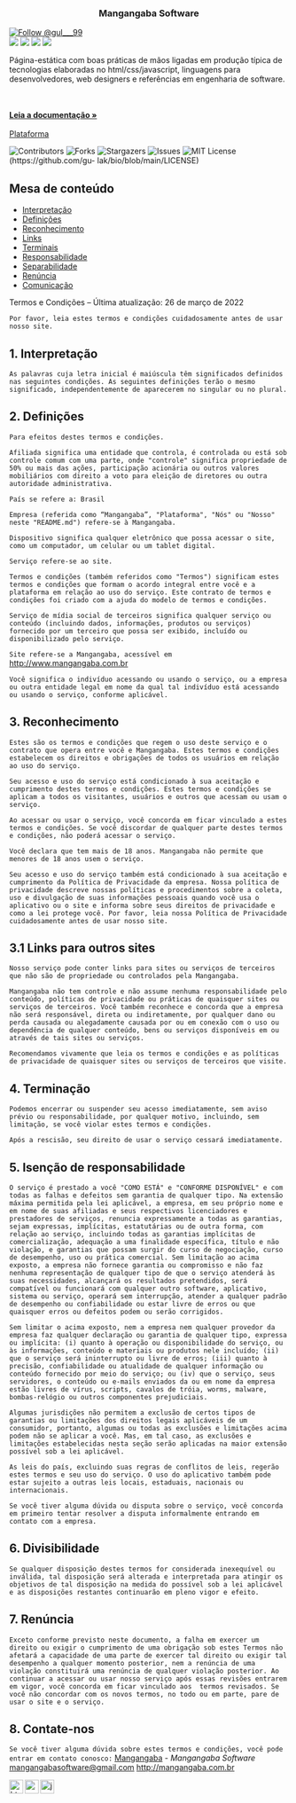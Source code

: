 <head>
<p align="center">
  <h3 align="center">Mangangaba Software</h3>
 <a href="https://twitter.com/intent/follow?screen_name=gul___99">
    <img src="https://img.shields.io/twitter/follow/gul___99.svg?label=Follow%20@gul___99" alt="Follow @gul___99"/>
      <br>
      <a href="https://linkedin.com/in/igoreduardogulak">
  <img src="https://img.shields.io/badge/-Igor%20Eduardo%20%20Gulak-0077B5?style=flat&logo=Linkedin&logoColor=white"/></a>

<a href="mailto:gulak@alunos.utfpr.edu.br">
  <img src="https://img.shields.io/badge/-gulak@alunos.utfpr.edu.br-D14836?style=flat&logo=Gmail&logoColor=white"/></a>
      
<a href="https://instagram.com/ohgulak">
  <img src="https://img.shields.io/badge/-@ohgulak-E4405F?style=flat&logo=Instagram&logoColor=white"/></a>

<a href="https://www.behance.net/gulak">
  <img src="https://img.shields.io/badge/-Igor%20Eduado%20Gulak-1769FF?style=flat&logo=Behance&logoColor=white"/></a>
  <p align="center">
</h3>
</head>

Página-estática com boas práticas de mãos ligadas em produção típica de tecnologias elaboradas no html/css/javascript, linguagens para desenvolvedores, web
designers e referências em engenharia de software.

<br/>
  <br/>
    <a href="https://github.com/gu-lak/mangangaba/blob/main/README.md#mesa-de-conteudo"><strong>Leia a documentação »</strong></a>
    <br/>
    <br/>
    <a href="http://mangangaba.com.br">Plataforma</a>
  </p>
</p>

![Contributors](https://img.shields.io/github/contributors/gu-lak/mangangaba?color=dark-green) ![Forks](https://img.shields.io/github/forks/gu-lak/mangangaba?style=social) ![Stargazers](https://img.shields.io/github/stars/gu-lak/mangangaba?style=social) ![Issues](https://img.shields.io/github/issues/gu-lak/mangangaba) ![MIT License](https://img.shields.io/apm/l/atomic-design-ui.svg?)(https://github.com/gu-
lak/bio/blob/main/LICENSE)

## Mesa de conteúdo

* [Interpretação](#1-interpretacao)
* [Definições](#2-definicoes)
* [Reconhecimento](#3-reconhecimento)
* [Links](#31-links-para-outros-sites)
* [Terminais](#4-terminação)
* [Responsabilidade](#5-isenção-de-responsabilidade)
* [Separabilidade](#6-divisibilidade)
* [Renúncia](#7-renúncia)
* [Comunicação](#8-contate-nos)
    
Termos e Condições – Última atualização: 26 de março de 2022

`Por favor, leia estes termos e condições cuidadosamente antes de usar nosso site.`

<body>

## 1. Interpretação
    
`As palavras cuja letra inicial é maiúscula têm significados definidos nas seguintes condições. As seguintes definições terão o mesmo significado,
independentemente de aparecerem no singular ou no plural.`

## 2. Definições
    
`Para efeitos destes termos e condições.`

`Afiliada significa uma entidade que controla, é controlada ou está sob controle comum com uma parte, onde "controle" significa propriedade de 50% ou mais
das ações, participação acionária ou outros valores mobiliários com direito a voto para eleição de diretores ou outra autoridade administrativa.`

`País se refere a: Brasil`

`Empresa (referida como “Mangangaba”, "Plataforma", "Nós" ou "Nosso" neste "README.md") refere-se à Mangangaba.`

`Dispositivo significa qualquer eletrônico que possa acessar o site, como um computador, um celular ou um tablet digital.`

`Serviço refere-se ao site.`

`Termos e condições (também referidos como "Termos") significam estes termos e condições que formam o acordo integral entre você e a plataforma em relação
ao uso do serviço. Este contrato de termos e condições foi criado com a ajuda do modelo de termos e condições.`

`Serviço de mídia social de terceiros significa qualquer serviço ou conteúdo (incluindo dados, informações, produtos ou serviços) fornecido por um terceiro
que possa ser exibido, incluído ou disponibilizado pelo serviço.`

`Site refere-se a Mangangaba, acessível em` http://www.mangangaba.com.br

`Você significa o indivíduo acessando ou usando o serviço, ou a empresa ou outra entidade legal em nome da qual tal indivíduo está acessando ou usando o
serviço, conforme aplicável.`

## 3. Reconhecimento
    
`Estes são os termos e condições que regem o uso deste serviço e o contrato que opera entre você e Mangangaba. Estes termos e condições estabelecem os
direitos e obrigações de todos os usuários em relação ao uso do serviço.`

`Seu acesso e uso do serviço está condicionado à sua aceitação e cumprimento destes termos e condições. Estes termos e condições se aplicam a todos os
visitantes, usuários e outros que acessam ou usam o serviço.`

`Ao acessar ou usar o serviço, você concorda em ficar vinculado a estes termos e condições. Se você discordar de qualquer parte destes termos e condições,
não poderá acessar o serviço.`

`Você declara que tem mais de 18 anos. Mangangaba não permite que menores de 18 anos usem o serviço.`

`Seu acesso e uso do serviço também está condicionado à sua aceitação e cumprimento da Política de Privacidade da empresa. Nossa política de privacidade
descreve nossas políticas e procedimentos sobre a coleta, uso e divulgação de suas informações pessoais quando você usa o aplicativo ou o site e informa
sobre seus direitos de privacidade e como a lei protege você. Por favor, leia nossa Política de Privacidade cuidadosamente antes de usar nosso site.`

## 3.1 Links para outros sites
`Nosso serviço pode conter links para sites ou serviços de terceiros que não são de propriedade ou controlados pela Mangangaba.`

`Mangangaba não tem controle e não assume nenhuma responsabilidade pelo conteúdo, políticas de privacidade ou práticas de quaisquer sites ou serviços de
terceiros. Você também reconhece e concorda que a empresa não será responsável, direta ou indiretamente, por qualquer dano ou perda causada ou alegadamente
causada por ou em conexão com o uso ou dependência de qualquer conteúdo, bens ou serviços disponíveis em ou através de tais sites ou serviços.`

`Recomendamos vivamente que leia os termos e condições e as políticas de privacidade de quaisquer sites ou serviços de terceiros que visite.`

## 4. Terminação
`Podemos encerrar ou suspender seu acesso imediatamente, sem aviso prévio ou responsabilidade, por qualquer motivo, incluindo, sem limitação, se você
violar estes termos e condições.`

`Após a rescisão, seu direito de usar o serviço cessará imediatamente.`

## 5. Isenção de responsabilidade

`O serviço é prestado a você "COMO ESTÁ" e "CONFORME DISPONÍVEL" e com todas as falhas e defeitos sem garantia de qualquer tipo. Na extensão máxima
permitida pela lei aplicável, a empresa, em seu próprio nome e em nome de suas afiliadas e seus respectivos licenciadores e prestadores de serviços,
renuncia expressamente a todas as garantias, sejam expressas, implícitas, estatutárias ou de outra forma, com relação ao serviço, incluindo todas as
garantias implícitas de comercialização, adequação a uma finalidade específica, título e não violação, e garantias que possam surgir do curso de
negociação, curso de desempenho, uso ou prática comercial. Sem limitação ao acima exposto, a empresa não fornece garantia ou compromisso e não faz nenhuma
representação de qualquer tipo de que o serviço atenderá às suas necessidades, alcançará os resultados pretendidos, será compatível ou funcionará com
qualquer outro software, aplicativo, sistema ou serviço, operará sem interrupção, atender a qualquer padrão de desempenho ou confiabilidade ou estar livre
de erros ou que quaisquer erros ou defeitos podem ou serão corrigidos.`

`Sem limitar o acima exposto, nem a empresa nem qualquer provedor da empresa faz qualquer declaração ou garantia de qualquer tipo, expressa ou implícita:
(i) quanto à operação ou disponibilidade do serviço, ou às informações, conteúdo e materiais ou produtos nele incluído; (ii) que o serviço será
ininterrupto ou livre de erros; (iii) quanto à precisão, confiabilidade ou atualidade de qualquer informação ou conteúdo fornecido por meio do serviço; ou
(iv) que o serviço, seus servidores, o conteúdo ou e-mails enviados da ou em nome da empresa estão livres de vírus, scripts, cavalos de tróia, worms,
malware, bombas-relógio ou outros componentes prejudiciais.`

`Algumas jurisdições não permitem a exclusão de certos tipos de garantias ou limitações dos direitos legais aplicáveis de um consumidor, portanto, algumas
ou todas as exclusões e limitações acima podem não se aplicar a você. Mas, em tal caso, as exclusões e limitações estabelecidas nesta seção serão aplicadas
na maior extensão possível sob a lei aplicável.`

`As leis do país, excluindo suas regras de conflitos de leis, regerão estes termos e seu uso do serviço. O uso do aplicativo também pode estar sujeito a
outras leis locais, estaduais, nacionais ou internacionais.`

`Se você tiver alguma dúvida ou disputa sobre o serviço, você concorda em primeiro tentar resolver a disputa informalmente entrando em contato com a
empresa.`

## 6. Divisibilidade
`Se qualquer disposição destes termos for considerada inexequível ou inválida, tal disposição será alterada e interpretada para atingir os objetivos de tal
disposição na medida do possível sob a lei aplicável e as disposições restantes continuarão em pleno vigor e efeito.`

## 7. Renúncia
`Exceto conforme previsto neste documento, a falha em exercer um direito ou exigir o cumprimento de uma obrigação sob estes Termos não afetará a capacidade
de uma parte de exercer tal direito ou exigir tal desempenho a qualquer momento posterior, nem a renúncia de uma violação constituirá uma renúncia de
qualquer violação posterior. Ao continuar a acessar ou usar nosso serviço após essas revisões entrarem em vigor, você concorda em ficar vinculado aos 
termos revisados. Se você não concordar com os novos termos, no todo ou em parte, pare de usar o site e o serviço.`

## 8. Contate-nos
    
`Se você tiver alguma dúvida sobre estes termos e condições, você pode entrar em contato conosco:`
[Mangangaba](https://github.com/gu-lak) - *Mangangaba Software*
mangangabasoftware@gmail.com
http://mangangaba.com.br
  
<body/>
    
<img align="left" src="https://github.com/leungwensen/svg-icon/blob/master/dist/svg/logos/html-5.svg" height="25" alt="html5 icon"/>
<img align="left" src="https://github.com/leungwensen/svg-icon/blob/master/dist/svg/logos/css-3.svg" height="25" alt="css3 icon"/>
<img align="left" src="https://github.com/leungwensen/svg-icon/blob/master/dist/svg/logos/javascript.svg" height="25" alt="js icon"/>
